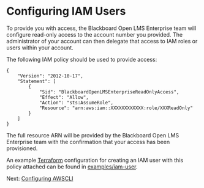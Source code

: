 # Configuring IAM Users

To provide you with access, the Blackboard Open LMS Enterprise team will
configure read-only access to the account number you provided.  The
administrator of your account can then delegate that access to IAM roles or
users within your account.

The following IAM policy should be used to provide access:

```
{
    "Version": "2012-10-17",
    "Statement": [
        {
            "Sid": "BlackboardOpenLMSEnterpriseReadOnlyAccess",
            "Effect": "Allow",
            "Action": "sts:AssumeRole",
            "Resource": "arn:aws:iam::XXXXXXXXXXXX:role/XXXReadOnly"
        }
    ]
}
```

The full resource ARN will be provided by the Blackboard Open LMS Enterprise
team with the confirmation that your access has been provisioned.

An example [Terraform](https://terraform.io/) configuration for creating an
IAM user with this policy attached can be found in
[examples/iam-user](../examples/iam-user/main.tf).

Next: [Configuring AWSCLI](04-configuring-awscli.md)
